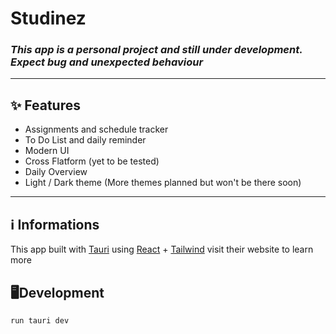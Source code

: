 # Studinez

### ***This app is a personal project and still under development. Expect bug and unexpected behaviour***

---

## ✨ Features

* Assignments and schedule tracker
* To Do List and daily reminder
* Modern UI
* Cross Flatform (yet to be tested)
* Daily Overview
* Light / Dark theme (More themes planned but won't be there soon)

---

## ℹ️ Informations

This app built with [Tauri](https://v2.tauri.app/) using [React](https://react.dev/) + [Tailwind](https://tailwindcss.com/)
visit their website to learn more

## 🖥️Development
```sh
run tauri dev
```
